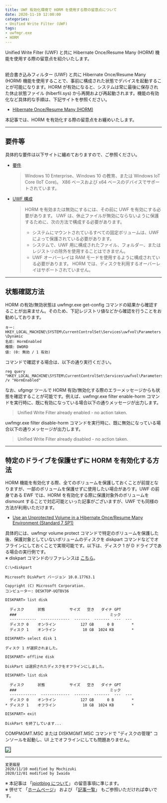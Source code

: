 ```yaml
---
title: UWF 有効化環境で HORM を使用する際の留意点について
date: 2020-11-10 12:00:00
categories:
- Unified Write Filter (UWF)
tags:
- uwfmgr.exe
- HORM
---
```

Unified Write Filter (UWF) と共に Hibernate Once/Resume Many (HORM) 機能を使用する際の留意点を紹介いたします。  

<!-- more -->
<br>
統合書き込みフィルター (UWF) と共に Hibernate Once/Resume Many (HORM) 機能を使用することで、事前に構成された状態でデバイスを起動することが可能になります。HORM が有効になると、システムは常に最後に保存された休止状態ファイル (hiberfil.sys) から再開および再起動されます。機能の有効化など具体的な手順は、下記サイトを参照ください。  

- [Hibernate Once/Resume Many (HORM)](https://docs.microsoft.com/ja-jp/windows-hardware/customize/enterprise/hibernate-once-resume-many-horm-)

本記事では、HORM を有効化する際の留意点をお纏めいたします。  

***
## 要件等
具体的な要件は以下サイトに纏めておりますので、ご参照ください。  

- [要件](https://docs.microsoft.com/ja-jp/windows-hardware/customize/enterprise/hibernate-once-resume-many-horm-#requirements)
  >Windows 10 Enterprise、Windows 10 の教育、または Windows IoT Core (IoT Core)。 X86 ベースおよび x64 ベースのデバイスでサポートされています。  

- [UWF 構成](https://docs.microsoft.com/ja-jp/windows-hardware/customize/enterprise/hibernate-once-resume-many-horm-#uwf-configuration)
  >HORM を有効または無効にするには、その前に UWF を有効にする必要があります。 UWF は、休止ファイルが無効にならないように保護するために、次の方法で構成する必要があります。  
  >- システムにマウントされているすべての固定ボリュームは、UWF によって保護されている必要があります。  
  >- システムで、UWF 用に構成されたファイル、フォルダー、またはレジストリの除外を使用することはできません。  
  >- UWF オーバーレイは RAM モードを使用するように構成されている必要があります。 HORM では、ディスクを利用するオーバーレイはサポートされていません。

***
## 状態確認方法
HORM の有効/無効状態は uwfmgr.exe get-config コマンドの結果から確認することが出来ません。そのため、下記レジストリ値などから確認を行うことをお勧めしております。  

`キー: HKEY_LOCAL_MACHINE\SYSTEM\CurrentControlSet\Services\uwfvol\Parameters\Dynamic`  
`名前: HormEnabled`  
`種類: DWORD`  
`値: (0: 無効 / 1 有効)`  

コマンドで確認する場合は、以下の通り実行ください。  

```
reg query "HKEY_LOCAL_MACHINE\SYSTEM\CurrentControlSet\Services\uwfvol\Parameters\Dynamic" /v "HormEnabled"
```

なお、ufgmgr ツールで HORM 有効/無効化する際のエラーメッセージからも状態を確認することが可能です。例えば、uwfmgr.exe filter enable-horm コマンドを実行時に、既に有効になっている場合以下の通りメッセージが出力します。  
>Unified Write Filter already enabled - no action taken.  

uwfmgr.exe filter disable-horm コマンドを実行時に、既に無効になっている場合以下の通りメッセージが出力します。  
>Unified Write Filter already disabled - no action taken.  

***
## 特定のドライブを保護せずに HORM を有効化する方法
HORM 機能を有効化する際、全てのボリュームを保護しておくことが前提となりますが、一部のボリュームを保護せずに使用したい場合がありす。UWF の前身である EWF では、HORM を有効化する際に保護対象外のボリュームを dismount することで対応可能といった記事がございますが、UWF でも同様の方法が利用いただけます。  

- [Use an Unprotected Volume in a Hibernate Once/Resume Many Environment (Standard 7 SP1)](https://docs.microsoft.com/en-us/previous-versions/windows/embedded/ff794826(v=winembedded.60))  

具体的には、uwfmgr volume protect コマンドで特定のボリュームを保護した後、保護対象としていないボリュームのディスクを diskpart コマンドなどでオフラインにしておくことで実現可能です。以下は、ディスク 1 が D ドライブである場合の実行例です。  
※ diskpart コマンドのリファレンスは [こちら](https://docs.microsoft.com/en-us/windows-server/administration/windows-commands/diskpart)。

```
C:\>diskpart
 
Microsoft DiskPart バージョン 10.0.17763.1
 
Copyright (C) Microsoft Corporation.
コンピューター: DESKTOP-UQTBV36
 
DISKPART> list disk
 
  ディスク      状態           サイズ   空き   ダイナ GPT
  ###                                          ミック
  ------------  -------------  -------  -------  ---  ---
  ディスク 0    オンライン           127 GB      0 B        *
  ディスク 1    オンライン            10 GB  1024 KB        *
 
DISKPART> select disk 1
 
ディスク 1 が選択されました。
 
DISKPART> offline disk
 
DiskPart は選択されたディスクをオフラインにしました。
 
DISKPART> list disk
 
  ディスク      状態           サイズ   空き   ダイナ GPT
  ###                                          ミック
  ------------  -------------  -------  -------  ---  ---
  ディスク 0    オンライン           127 GB      0 B        *
* ディスク 1    オフライン            10 GB  1024 KB        *
 
DISKPART> exit
 
DiskPart を終了しています...
```

COMPMGMT.MSC または DISKMGMT.MSC コマンドで "ディスクの管理" コンソールを起動し、UI 上でオフラインにしても問題ありません。  

<img src="https://jpiotblog.github.io/images/UWF-HORM/UWF-disk-management-offline.png" align="left" border="1"><br clear="left">  


***
`変更履歴`  
`2020/11/10 modified by Mochizuki`  
`2020/12/01 modified by Iwaida`  

※ 本記事は 「[jpiotblog について](https://jpiotblog.github.io/blog/2020/01/01/about-jpiotblog/)」 の留意事項に準じます。  
※ 併せて 「[ホームページ](https://jpiotblog.github.io/blog/)」 および 「[記事一覧](https://jpiotblog.github.io/blog/archives/)」 もご参照いただければ幸いです。  